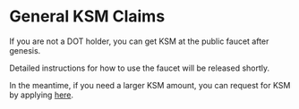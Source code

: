 # General KSM Claims

If you are not a DOT holder, you can get KSM at the public faucet after genesis. 

Detailed instructions for how to use the faucet will be released shortly. 

In the meantime, if you need a larger KSM amount, you can request for KSM by applying [here](https://docs.google.com/forms/d/1-JxlJqt8DA0E3K0QX0Gc20rF02-aqDn6r_rzkB4LaMk/edit).
